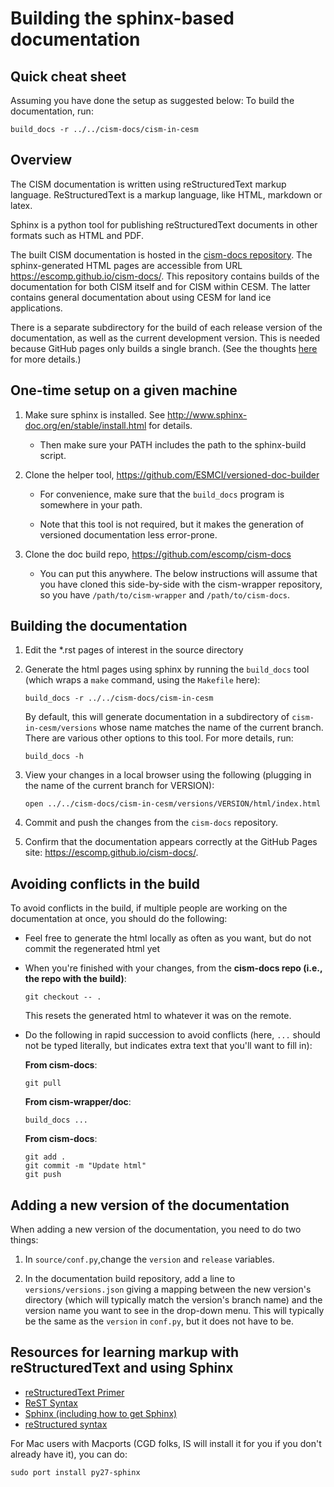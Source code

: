 # Building the sphinx-based documentation

## Quick cheat sheet

Assuming you have done the setup as suggested below: To build the
documentation, run:

```
build_docs -r ../../cism-docs/cism-in-cesm
```

## Overview

The CISM documentation is written using reStructuredText markup
language.  ReStructuredText is a markup language, like HTML, markdown or
latex.

Sphinx is a python tool for publishing reStructuredText documents in
other formats such as HTML and PDF.

The built CISM documentation is hosted in the [cism-docs
repository](https://github.com/escomp/cism-docs).  The sphinx-generated
HTML pages are accessible from URL
<https://escomp.github.io/cism-docs/>. This repository contains builds
of the documentation for both CISM itself and for CISM within CESM. The
latter contains general documentation about using CESM for land ice
applications.

There is a separate subdirectory for the build of each release version
of the documentation, as well as the current development version. This
is needed because GitHub pages only builds a single branch. (See the
thoughts [here](https://github.com/ESCOMP/ctsm/issues/239) for more
details.)

## One-time setup on a given machine

1. Make sure sphinx is installed. See
   http://www.sphinx-doc.org/en/stable/install.html for details.
   
   - Then make sure your PATH includes the path to the sphinx-build script.
   
2. Clone the helper tool, https://github.com/ESMCI/versioned-doc-builder
   
   - For convenience, make sure that the `build_docs` program is
     somewhere in your path.
     
   - Note that this tool is not required, but it makes the generation of
     versioned documentation less error-prone.
     
3. Clone the doc build repo, https://github.com/escomp/cism-docs

   - You can put this anywhere. The below instructions will assume that
     you have cloned this side-by-side with the cism-wrapper repository,
     so you have `/path/to/cism-wrapper` and `/path/to/cism-docs`.
     
## Building the documentation

1. Edit the *.rst pages of interest in the source directory

2. Generate the html pages using sphinx by running the `build_docs`
   tool (which wraps a `make` command, using the `Makefile` here):
   
   ```
   build_docs -r ../../cism-docs/cism-in-cesm
   ```
   
   By default, this will generate documentation in a subdirectory of
   `cism-in-cesm/versions` whose name matches the name of the current
   branch. There are various other options to this tool. For more
   details, run:
   
   ```
   build_docs -h
   ```
   
3. View your changes in a local browser using the following (plugging in
   the name of the current branch for VERSION):

   ```
   open ../../cism-docs/cism-in-cesm/versions/VERSION/html/index.html
   ```

4. Commit and push the changes from the `cism-docs` repository.

5. Confirm that the documentation appears correctly at the GitHub Pages
   site: <https://escomp.github.io/cism-docs/>.
   
## Avoiding conflicts in the build

To avoid conflicts in the build, if multiple people are working on the
documentation at once, you should do the following:

* Feel free to generate the html locally as often as you want, but do
  not commit the regenerated html yet
  
* When you're finished with your changes, from the **cism-docs repo
  (i.e., the repo with the build)**:

  ```
  git checkout -- .
  ```
  
  This resets the generated html to whatever it was on the remote.

* Do the following in rapid succession to avoid conflicts (here, `...`
  should not be typed literally, but indicates extra text that you'll
  want to fill in):

  **From cism-docs**:
  
  ```
  git pull
  ```
  
  **From cism-wrapper/doc**:
  
  ```
  build_docs ...
  ```
  
  **From cism-docs**:
  
  ```
  git add .
  git commit -m "Update html"
  git push
  ```

## Adding a new version of the documentation

When adding a new version of the documentation, you need to do two
things:

1. In `source/conf.py`,change the `version` and `release` variables.

2. In the documentation build repository, add a line to
   `versions/versions.json` giving a mapping between the new version's
   directory (which will typically match the version's branch name) and
   the version name you want to see in the drop-down menu. This will
   typically be the same as the `version` in `conf.py`, but it does not
   have to be.

## Resources for learning markup with reStructuredText and using Sphinx

* [reStructuredText Primer](http://www.sphinx-doc.org/en/stable/rest.html)
* [ReST Syntax](https://wiki.typo3.org/ReST_Syntax)
* [Sphinx (including how to get Sphinx)](http://www.sphinx-doc.org/en/stable/)
* [reStructured syntax](http://thomas-cokelaer.info/tutorials/sphinx/rest_syntax.html#tables)

For Mac users with Macports (CGD folks, IS will install it for you if
you don't already have it), you can do:

```
sudo port install py27-sphinx
```
